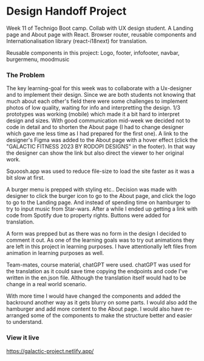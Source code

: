
# Design Handoff Project

Week 11 of Technigo Boot camp. Collab with UX design student. A Landing page and About page with React. Browser router, reusable components and Internationalisation library (react-i18next) for translation.

Reusable components in this project:
Logo, footer, infofooter, navbar, burgermenu, moodmusic


### The Problem

The key learning-goal for this week was to collaborate with a Ux-designer and to implement their design. Since we are both students not knowing that much about each other's field there were some challenges to implement photos of low quality, waiting for info and interpretting the design. 1/3 prototypes was working (mobile) which made it a bit hard to interpret design and sizes. With good communication mid-week we decided not to code in detail and to shorten the About page (I had to change designer which gave me less time as I had prepared for the first one). A link to the designer's Figma was added to the About page with a hover effect (click the "GALACTIC FITNESS 2023 BY RODOPI DESIGNS" in the footer). In that way the designer can show the link but also direct the viewer to her original work. 

Squoosh.app was used to reduce file-size to load the site faster as it was a bit slow at first.

A burger menu is prepped with styling etc.. Decision was made with designer to click the burger icon to go to the About page, and click the logo to go to the Landing page. And instead of spending time on hamburger to try to input music from Star-wars. After a while I ended up getting a link with code from Spotify due to property rights.  Buttons were added for translation. 

A form was prepped but as there was no form in the design I decided to comment it out. As one of the learning goals was to try out animations they are left in this project in learning purposes. I have attentionally left files from animation in learning purposes as well.

Team-mates, course material, chatGPT were used. chatGPT was used for the translation as it could save time copying the endpoints and code I've written in the en.json file. Although the translation itself would had to be change in a real world scenario.

With more time I would have changed the components and added the backround another way as it gets blurry on some parts. I would also add the hamburger and add more content to the About page. I would also have re-arranged some of the components to make the structure better and easier to understand.


### View it live

https://galactic-project.netlify.app/
